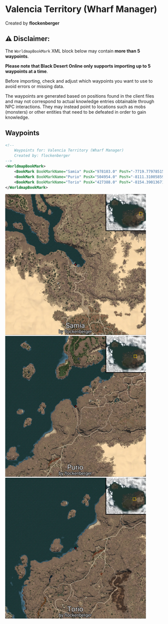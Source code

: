 # Valencia Territory (Wharf Manager)
Created by **flockenberger**

## ⚠️ Disclaimer:
The `WorldmapBookMark` XML block below may contain **more than 5 waypoints**.

**Please note that Black Desert Online only supports importing up to 5 waypoints at a time**.

Before importing, check and adjust which waypoints you want to use to avoid errors or missing data.

The waypoints are generated based on positions found in the client files and may not correspond to actual knowledge entries obtainable through NPC interactions.
They may instead point to locations such as mobs (monsters) or other entities that need to be defeated in order to gain knowledge.

## Waypoints
```xml
<!--
    Waypoints for: Valencia Territory (Wharf Manager)
    Created by: flockenberger
-->
<WorldmapBookMark>
    <BookMark BookMarkName="Samia" PosX="978103.0" PosY="-7719.77978515625" PosZ="343420.0" />
    <BookMark BookMarkName="Purio" PosX="504954.0" PosY="-8111.31005859375" PosZ="266194.0" />
    <BookMark BookMarkName="Torio" PosX="427388.0" PosY="-8154.39013671875" PosZ="178467.0" />
</WorldmapBookMark>
```

<img src="./Valencia Territory (Wharf Manager)_Samia_Preview.webp" width="450"/> <img src="./Valencia Territory (Wharf Manager)_Purio_Preview.webp" width="450"/> <img src="./Valencia Territory (Wharf Manager)_Torio_Preview.webp" width="450"/> 